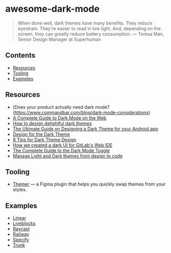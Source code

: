 # awesome-dark-mode

> When done well, dark themes have many benefits. 
> They reduce eyestrain. They're easier to read in low light. And, depending on the screen, they can greatly reduce battery consumption.
> — Teresa Man, Senior Design Manager at Superhuman

## Contents
* [Resources](#resources)
* [Tooling](#tooling)
* [Examples](#examples)

## Resources
* [Does your product actually need dark mode?(https://www.commandbar.com/blog/dark-mode-considerations)
* [A Complete Guide to Dark Mode on the Web](https://css-tricks.com/a-complete-guide-to-dark-mode-on-the-web/)
* [How to design delightful dark themes](https://blog.superhuman.com/how-to-design-delightful-dark-themes-7b3da644ff1f)
* [The Ultimate Guide on Designing a Dark Theme for your Android app](https://blog.prototypr.io/how-to-design-a-dark-theme-for-your-android-app-3daeb264637)
* [Design for the Dark Theme](https://medium.com/snapp-mobile/design-for-the-dark-theme-9a2185bbb1d5)
* [8 Tips for Dark Theme Design](https://uxplanet.org/8-tips-for-dark-theme-design-8dfc2f8f7ab6)
* [How we created a dark UI for GitLab's Web IDE](https://about.gitlab.com/blog/2020/05/20/creating-a-dark-ui-for-gitlabs-web-ide/)
* [The Complete Guide to the Dark Mode Toggle](https://ryanfeigenbaum.com/dark-mode/)
* [Manage Light and Dark themes from design to code](https://specifyapp.com/guides/design-data-platforms-101/08-use-cases#managing-multiple-color-themes)

## Tooling
* [Themer](https://www.figma.com/community/plugin/731176732337510831/Themer) — a Figma plugin that helps you quickly swap themes from your styles.

## Examples
* [Linear](https://linear.app/)
* [Liveblocks](https://liveblocks.io/)
* [Raycast](https://raycast.com/)
* [Railway](https://railway.app/)
* [Specify](https://specifyapp.com/)
* [Trunk](https://trunk.io/)
